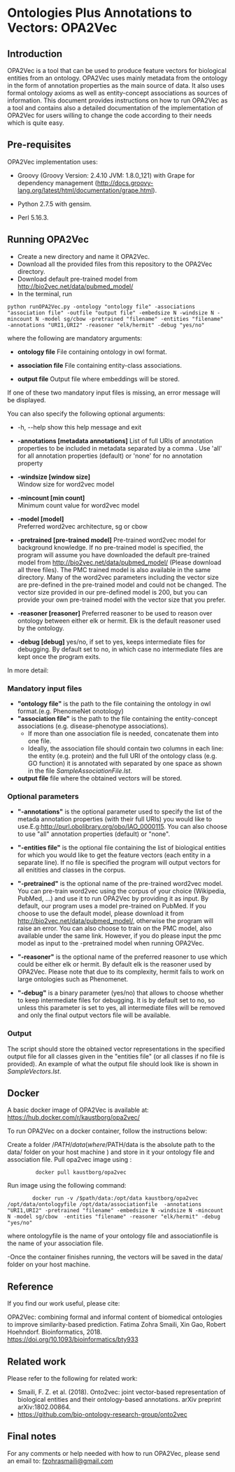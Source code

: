 # Ontologies Plus Annotations to Vectors: OPA2Vec
## Introduction
OPA2Vec is a tool that can be used to produce feature vectors for biological entities from an ontology. OPA2Vec uses mainly metadata from the ontology in the form of annotation properties as the main source of data. It also uses formal ontology axioms as well as entity-concept associations as sources of information. 
This document provides instructions on how to run OPA2Vec as a tool and contains also a detailed documentation of the implementation of OPA2Vec for users willing to change the code according to their needs which is quite easy.

## Pre-requisites
OPA2Vec implementation uses: 
 - Groovy (Groovy Version: 2.4.10 JVM: 1.8.0_121) with Grape for dependency management (http://docs.groovy-lang.org/latest/html/documentation/grape.html).
 
 -  Python 2.7.5 with gensim.
 
 - Perl 5.16.3.

## Running OPA2Vec
- Create a new directory and name it OPA2Vec.
- Download all the provided files from this repository to the OPA2Vec directory.
- Download default pre-trained model from http://bio2vec.net/data/pubmed_model/ 
- In the terminal, run 
```
python runOPA2Vec.py -ontology "ontology file" -associations "association file" -outfile "output file" -embedsize N -windsize N -mincount N -model sg/cbow -pretrained "filename" -entities "filename" -annotations "URI1,URI2" -reasoner "elk/hermit" -debug "yes/no"
```

where the following are mandatory arguments:

 - **ontology file**            File containing ontology in owl format.
  
 - **association file**         File containing entity-class associations.

 - **output file**              Output file where embeddings will be stored.

If one of these two mandatory input files is missing, an error message will be displayed. 

You can also specify the following optional arguments:

 -  -h, --help              show this help message and exit
 
 -  **-annotations [metadata annotations]**
 List of full URIs of annotation properties to be included in metadata separated by a comma . Use 'all' for all annotation properties (default) or 'none' for no annotation property


 - **-windsize [window size]**  
                                Window size for word2vec model

  - **-mincount [min count]**  
                                Minimum count value for word2vec model
  - **-model [model]**         
  Preferred word2vec architecture, sg or cbow
 
  - **-pretrained [pre-trained model]**
  Pre-trained word2vec model for background knowledge. If no pre-trained model is specified, the program will assume you have downloaded the default pre-trained model from http://bio2vec.net/data/pubmed_model/ (Please download all three files). The PMC trained model is also available in the same directory. Many of the word2vec parameters including the vector size are pre-defined in the pre-trained model and could not be changed. The vector size provided in our pre-defined model is 200, but you can provide your own pre-trained model with the vector size that you prefer. 
  
  - **-reasoner [reasoner]**
  Preferred reasoner to be used to reason over ontology between either elk or hermit. Elk is the default reasoner used by the ontology.
  
  - **-debug [debug]**
  yes/no, if set to yes, keeps intermediate files for debugging. By default set to no, in which case no intermediate files are kept once the program exits.
 
  
In more detail:
### Mandatory input files
- **"ontology file"** is the path to the file containing the ontology in owl format.(e.g. PhenomeNet onotology)
- **"association file"** is the path to the file containing the entity-concept associations (e.g. disease-phenotype associations).  
    + If more than one association file is needed, concatenate them into one file.
    + Ideally, the association file should contain two columns in each line: the entity (e.g. protein) and the full URI of the ontology class (e.g. GO function) it is annotated with separated by one space as shown in the file *SampleAssociationFile.lst*. 
- **output file** file where the obtained vectors will be stored.
### Optional parameters
- **"-annotations"** is the optional parameter used to specify the list of the metada annotation properties (with their full URIs) you would like to use.E.g:<http://purl.obolibrary.org/obo/IAO_0000115>. You can also choose to use "all" annotation properties (default) or "none".

- **"-entities file"** is the optional file containing the list of biological entities for which you would like to get the feature vectors (each entity in a separate line). If no file is specified the program will output vectors for all enitities and classes in the corpus.

- **"-pretrained"** is the optional name of the pre-trained word2vec model. You can pre-train word2vec using the corpus of your choice (Wikipedia, PubMed, ...) and use it to run OPA2Vec by providing it as input. By default, our program uses a model pre-trained on PubMed. If you choose to use the default model, please download it from  http://bio2vec.net/data/pubmed_model/, otherwise the program will raise an error. You can also choose to train on the PMC model, also available under the same link. However, if you do please input the pmc model as input to the -pretrained model when running OPA2Vec.

- **"-reasoner"** is the optional name of the preferred reasoner to use which could be either elk or hermit. By default elk is the reasoner used by OPA2Vec. Please note that due to its complexity, hermit fails to work on large ontologies such as Phenomenet. 

- **"-debug"** is a binary parameter (yes/no) that allows to choose whether to keep intermediate files for debugging. It is by default set to no, so unless this parameter is set to yes, all intermediate files will be removed and only the final output vectors file will be available. 

### Output
The script should store the obtained vector representations in the specified output file for all classes given in the "entities file" (or all classes if no file is provided). An example of what the output file should look like is shown in *SampleVectors.lst*.
## Docker
A basic docker image of OPA2Vec is available at: https://hub.docker.com/r/kaustborg/opa2vec/

To run OPA2Vec on a docker container, follow the instructions below:

 Create a folder /$PATH/data (where /$PATH/data is the absolute path to the data/ folder on your host machine ) and store in it your ontology file and association file.
    Pull opa2vec image using :
```
         docker pull kaustborg/opa2vec
```
   Run image using the following command:
```
        docker run -v /$path/data:/opt/data kaustborg/opa2vec /opt/data/ontologyfile /opt/data/associationfile  -annotations "URI1,URI2" -pretrained "filename" -embedsize N -windsize N -mincount N -model sg/cbow  -entities "filename" -reasoner "elk/hermit" -debug "yes/no"
```

where ontologyfile is the name of your ontology file and associationfile is the name of your association file. 

-Once the container finishes running, the vectors will be saved in the data/ folder on your host machine.

## Reference
If you find our work useful, please cite:

OPA2Vec: combining formal and informal content of biomedical ontologies to improve similarity-based prediction. Fatima Zohra Smaili, Xin Gao, Robert Hoehndorf. Bioinformatics, 2018. https://doi.org/10.1093/bioinformatics/bty933

## Related work
Please refer to the following  for related work:
- Smaili, F. Z. et al. (2018). Onto2vec: joint vector-based representation of
biological entities and their ontology-based annotations. arXiv preprint
arXiv:1802.00864.
- https://github.com/bio-ontology-research-group/onto2vec
## Final notes
For any comments or help needed with how to run OPA2Vec, please send an email to: fzohrasmaili@gmail.com

